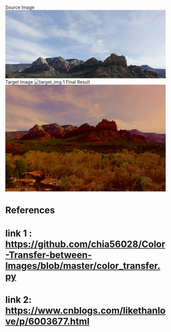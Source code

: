 


Source Image
![src_img 1](src_clip1.jpg)
Target Image
![target_img 1](target_img1.jpg)
Final Result
![Result1](Result1.jpg)

# References
# link 1 : https://github.com/chia56028/Color-Transfer-between-Images/blob/master/color_transfer.py
# link 2: https://www.cnblogs.com/likethanlove/p/6003677.html